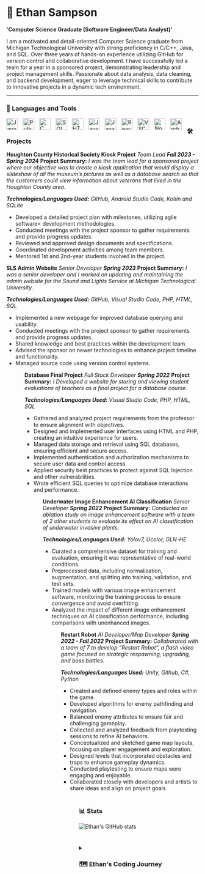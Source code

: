 # 👋 Ethan Sampson

**'Computer Science Graduate (Software Engineer/Data Analyst)'**

I am a motivated and detail-oriented Computer Science graduate from Michigan Technological University with strong proficiency in C/C++, Java, and SQL. Over three years of hands-on experience utilizing GitHub for version control and collaborative development. I have successfully led a team for a year in a sponsored project, demonstrating leadership and project management skills. Passionate about data analysis, data cleaning, and backend development, eager to leverage technical skills to contribute to innovative projects in a dynamic tech environment.

---

### 🧰 Languages and Tools

<img align="left" alt="Java" width="30px" style="padding-right: 10px;" src= "https://cdn.jsdelivr.net/gh/devicons/devicon@latest/icons/java/java-original.svg"/>
<img align="left" alt="Python" width="30px" style="padding-right: 10px;" src="https://cdn.jsdelivr.net/gh/devicons/devicon@latest/icons/python/python-original.svg" />
<img align="left" alt="C" width="30px" style="padding-right: 10px;" src="https://cdn.jsdelivr.net/gh/devicons/devicon@latest/icons/c/c-plain.svg" />
<img align="left" alt="SQL" width="30px" style="padding-right: 10px;" src="https://cdn.jsdelivr.net/gh/devicons/devicon@latest/icons/mysql/mysql-original-wordmark.svg" />
<img align="left" alt="HTML5" width="30px" style="padding-right: 10px;" src="https://cdn.jsdelivr.net/gh/devicons/devicon@latest/icons/html5/html5-original-wordmark.svg" />
<img align="left" alt="JavaScript" width="30px" style="padding-right: 10px;" src="https://cdn.jsdelivr.net/gh/devicons/devicon@latest/icons/javascript/javascript-original.svg" />
<img align="left" alt="JavaScript" width="30px" style="padding-right: 10px;" src="https://cdn.jsdelivr.net/gh/devicons/devicon@latest/icons/css3/css3-original.svg" />    
<img align="left" alt="React" width="30px" style="padding-right: 10px;" src="https://cdn.jsdelivr.net/gh/devicons/devicon@latest/icons/react/react-original.svg" />
<img align="left" alt="VSC" width="30px" style="padding-right: 10px;" src="https://cdn.jsdelivr.net/gh/devicons/devicon@latest/icons/vscode/vscode-original.svg" />
<img align="left" alt="NodeJS" width="30px" style="padding-right: 10px;" src="https://cdn.jsdelivr.net/gh/devicons/devicon@latest/icons/nodejs/nodejs-original.svg" />
<img align="left" alt="Android Studio Code" width="30px" style="padding-right: 10px;" src="https://cdn.jsdelivr.net/gh/devicons/devicon@latest/icons/androidstudio/androidstudio-original.svg" />

#

#

### 🛠️ Projects

**Houghton County Historical Society Kiosk Project**
_Team Lead_
**_Fall 2023 - Spring 2024_**
**Project Summary:** _I was the team lead for a sponsored project where our objective was to create a kiosk application that would display a slideshow of all the museum’s pictures as well as a database search so that the customers could view information about veterans that lived in the Houghton County area._

**_Technologies/Languages Used:_** _GitHub, Android Studio Code, Kotlin and SQLite_

<ul>
    <li>Developed a detailed project plan with milestones, utilizing agile software< development methodologies.</li>
    <li>Conducted meetings with the project sponsor to gather requirements and provide progress updates.</li>
    <li>Reviewed and approved design documents and specifications.</li>
    <li>Coordinated development activities among team members.</li>
    <li>Mentored 1st and 2nd-year students involved in the project.</li>
</ul>

**SLS Admin Website**
_Senior Developer_
**_Spring 2023_**
**Project Summary:** _I was a senior developer and I worked on updating and maintaining the admin website for the Sound and Lights Service at Michigan Technological University._

**_Technologies/Languages Used:_** _GitHub, Visual Studio Code, PHP, HTML, SQL_

<ul>
    <li>Implemented a new webpage for improved database querying and usability.</li>
    <li>Conducted meetings with the project sponsor to gather requirements and provide progress updates.</li>
    <li>Shared knowledge and best practices within the development team.</li>
    <li>Advised the sponsor on newer technologies to enhance project timeline and functionality.</li>
    <li>Managed source code using version control systems.</li>
<ul>

**Database Final Project**
_Full Stack Developer_
**_Spring 2022_**
**Project Summary:** _I Developed a website for storing and viewing student evaluations of teachers as a final project for a database course._

**_Technologies/Languages Used:_** _Visual Studio Code, PHP, HTML, SQL_

<ul>
    <li>Gathered and analyzed project requirements from the professor to ensure alignment with objectives.</li>
    <li>Designed and implemented user interfaces using HTML and PHP, creating an intuitive experience for users.</li>
    <li>Managed data storage and retrieval using SQL databases, ensuring efficient and secure access.</li>
    <li>Implemented authentication and authorization mechanisms to secure user data and control access.</li>
    <li>Applied security best practices to protect against SQL Injection and other vulnerabilities.</li>
    <li>Wrote efficient SQL queries to optimize database interactions and performance.</li>
<ul>

**Underwater Image Enhancement AI Classification**
_Senior Developer_
**_Spring 2022_**
**Project Summary:** _Conducted an ablation study on image enhancement software with a team of 2 other students to evaluate its effect on AI classification of underwater invasive plants._

**_Technologies/Languages Used:_** _Yolov7, Ucolor, GLN-HE_

<ul>
    <li>Curated a comprehensive dataset for training and evaluation, ensuring it was representative of real-world conditions.</li>
    <li>Preprocessed data, including normalization, augmentation, and splitting into training, validation, and test sets.</li>
    <li>Trained models with various image enhancement software, monitoring the training process to ensure convergence and avoid overfitting.</li>
    <li>Analyzed the impact of different image enhancement techniques on AI classification performance, including comparisons with unenhanced images.</li>
<ul>

**Restart Robot**
_AI Developer/Map Developer_
**_Spring 2022 - Fall 2022_**
**Project Summary:** _Collaborated with a team of 7 to develop “Restart Robot”, a flash video game focused on strategic respawning, upgrading, and boss battles._

**_Technologies/Languages Used:_** _Unity, Github, C#, Python_

<ul>
    <li>Created and defined enemy types and roles within the game.</li>
    <li>Developed algorithms for enemy pathfinding and navigation.</li>
    <li>Balanced enemy attributes to ensure fair and challenging gameplay.</li>
    <li>Collected and analyzed feedback from playtesting sessions to refine AI behaviors.</li>
    <li>Conceptualized and sketched game map layouts, focusing on player engagement and exploration.</li>
    <li>Designed levels that incorporated obstacles and traps to enhance gameplay dynamics.</li>
    <li>Conducted playtesting to ensure maps were engaging and enjoyable.</li>
    <li>Collaborated closely with developers and artists to share ideas and align on project goals.</li>
<ul>

#

### 📊 Stats

![Ethan's GitHub stats](https://github-readme-stats.vercel.app/api?username=ecsampson&show_icons=true&theme=synthwave)

#

<details>
<summary><h3>🗺️ Ethan's Coding Journey</h3></summary>
    I got an interest in coding through video games and wanting to learn how to make my very own. My parents then bought me a Python Minecraft coding book in middle school and I started there. I didn't start coding in classes until my senior year in high school when I took AP Computer Science. I graduated from high school in 2020 during Covid and during that summer I started attending Michigan Technological University pursuing a computer science degree. During my time in college, I was able to work on several projects that were sponsored such as Houghton County Historical Society (HCHS) and Sound and Lights Service (SLS). During projects such as those and also my Underwater Image Enhancement AI Classification project, I really began to develop and interest in data and how I can analyze data to enhance customer experience's and how data interacts with the world. I have just graduated from Michigan Tech in August 2024, since then I have been pursuing my knowledge in data, while working on projects like developing websites in order to gain real world experience as I pursue a job in the technical side of the world.
